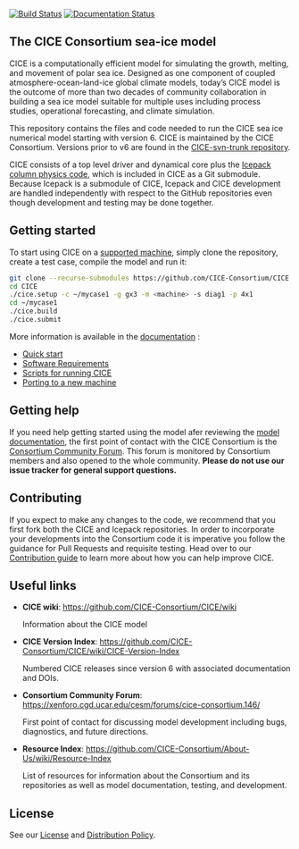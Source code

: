 [![Build Status](https://travis-ci.org/CICE-Consortium/CICE.svg?branch=master)](https://travis-ci.org/CICE-Consortium/CICE)
[![Documentation Status](https://readthedocs.org/projects/cice-consortium-cice/badge/?version=master)](http://cice-consortium-cice.readthedocs.io/en/master/?badge=master)

## The CICE Consortium sea-ice model
CICE is a computationally efficient model for simulating the growth, melting, and movement of polar sea ice. Designed as one component of coupled atmosphere-ocean-land-ice global climate models, today’s CICE model is the outcome of more than two decades of community collaboration in building a sea ice model suitable for multiple uses including process studies, operational forecasting, and climate simulation.


This repository contains the files and code needed to run the CICE sea ice numerical model starting with version 6. CICE is maintained by the CICE Consortium. 
Versions prior to v6 are found in the [CICE-svn-trunk repository](https://github.com/CICE-Consortium/CICE-svn-trunk).

CICE consists of a top level driver and dynamical core plus the [Icepack column physics code][icepack], which is included in CICE as a Git submodule.  
Because Icepack is a submodule of CICE, Icepack and CICE development are handled independently with respect to the GitHub repositories even though development and testing may be done together.  

[icepack]: https://github.com/CICE-Consortium/Icepack

## Getting started
To start using CICE on a [supported machine](/configuration/scripts/machines), simply clone the repository, create a test case, compile the model and run it:
~~~bash
git clone --recurse-submodules https://github.com/CICE-Consortium/CICE
cd CICE
./cice.setup -c ~/mycase1 -g gx3 -m <machine> -s diag1 -p 4x1
cd ~/mycase1
./cice.build
./cice.submit
~~~

More information is available in the [documentation][doc] :
- [Quick start](https://cice-consortium-cice.readthedocs.io/en/master/intro/quickstart.html)
- [Software Requirements](https://cice-consortium-cice.readthedocs.io/en/master/user_guide/ug_running.html#software)
- [Scripts for running CICE](https://cice-consortium-cice.readthedocs.io/en/master/user_guide/ug_running.html#scripts)
- [Porting to a new machine](https://cice-consortium-cice.readthedocs.io/en/master/user_guide/ug_running.html#porting)

[doc]: https://cice-consortium-cice.readthedocs.io/

## Getting help
If you need help getting started using the model afer reviewing the [model documentation][doc-running], the first point of contact with the CICE Consortium is the [Consortium Community Forum][bulletin-board]. 
This forum is monitored by Consortium members and also opened to the whole community.
**Please do not use our issue tracker for general support questions.**

[doc-running]: https://cice-consortium-cice.readthedocs.io/en/master/user_guide/ug_running.html
[bulletin-board]: https://xenforo.cgd.ucar.edu/cesm/forums/cice-consortium.146/

## Contributing
If you expect to make any changes to the code, we recommend that you first fork both the CICE and Icepack repositories. 
In order to incorporate your developments into the Consortium code it is imperative you follow the guidance for Pull Requests and requisite testing.
Head over to our [Contribution guide](CONTRIBUTING.md) to learn more about how you can help improve CICE.

## Useful links
* **CICE wiki**: https://github.com/CICE-Consortium/CICE/wiki

   Information about the CICE model

* **CICE Version Index**: https://github.com/CICE-Consortium/CICE/wiki/CICE-Version-Index

   Numbered CICE releases since version 6 with associated documentation and DOIs. 
   
* **Consortium Community Forum**: https://xenforo.cgd.ucar.edu/cesm/forums/cice-consortium.146/

   First point of contact for discussing model development including bugs, diagnostics, and future directions.   

* **Resource Index**: https://github.com/CICE-Consortium/About-Us/wiki/Resource-Index

   List of resources for information about the Consortium and its repositories as well as model documentation, testing, and development.

## License
See our [License](Licese.pdf) and [Distribution Policy](DistributionPolicy.pdf).
